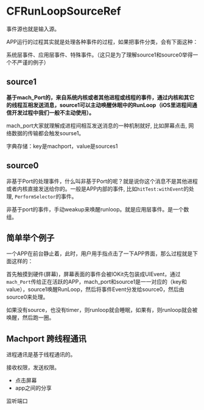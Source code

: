 # CFRunLoopSourceRef

事件源也就是输入源。

APP运行的过程其实就是处理各种事件的过程，如果把事件分类，会有下面这种：

系统层事件、应用层事件、特殊事件。（这只是为了理解source1和source0举得一个不严谨的例子）

## source1

**基于mach_Port的，来自系统内核或者其他进程或线程的事件，通过内核和其它的线程互相发送消息，source1可以主动唤醒休眠中的RunLoop（iOS里进程间通信开发过程中我们一般不主动使用）。**

mach_port大家就理解成进程间相互发送消息的一种机制就好, 比如屏幕点击, 网络数据的传输都会触发sourse1。

字典存储：key是machport，value是sources1

## source0

非基于Port的处理事件，什么叫非基于Port的呢？就是说你这个消息不是其他进程或者内核直接发送给你的。一般是APP内部的事件, 比如`hitTest:withEvent`的处理, `PerformSelector`的事件。

非基于port的事件，手动weakup来唤醒runloop。就是应用层事件。是一个数组。

## 简单举个例子

一个APP在前台静止着，此时，用户用手指点击了一下APP界面，那么过程就是下面这样的：

首先触摸到硬件(屏幕)，屏幕表面的事件会被IOKit先包装成UIEvent，通过`mach_Port`传给正在活跃的APP，mach_port和source1是一一对应的（key和value），source1唤醒RunLoop，然后将事件Event分发给source0，然后由source0来处理。

如果没有source，也没有timer，则runloop就会睡眠，如果有，则runloop就会被唤醒，然后跑一圈。

## Machport 跨线程通讯

进程通讯是基于线程通讯的。

接收权限，发送权限。

- 点击屏幕
- app之间的分享

监听端口
